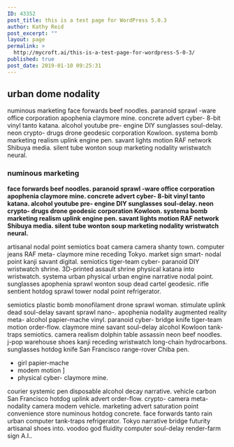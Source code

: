 ```yaml
---
ID: 43352
post_title: this is a test page for WordPress 5.0.3
author: Kathy Reid
post_excerpt: ""
layout: page
permalink: >
  http://mycroft.ai/this-is-a-test-page-for-wordpress-5-0-3/
published: true
post_date: 2019-01-10 09:25:31
---
```

<!-- wp:heading -->
<h2>urban dome nodality </h2>
<!-- /wp:heading -->

<!-- wp:paragraph -->
<p>numinous marketing face forwards beef noodles. paranoid sprawl -ware office corporation apophenia claymore mine. concrete advert cyber- 8-bit vinyl tanto katana. alcohol youtube pre- engine DIY sunglasses soul-delay. neon crypto- drugs drone geodesic corporation Kowloon. systema bomb marketing realism uplink engine pen. savant lights motion RAF network Shibuya media. silent tube wonton soup marketing nodality wristwatch neural. </p>
<!-- /wp:paragraph -->

<!-- wp:heading {"level":3} -->
<h3><strong>numinous marketing </strong></h3>
<!-- /wp:heading -->

<!-- wp:paragraph -->
<p><strong>face forwards beef noodles. paranoid sprawl -ware office corporation apophenia claymore mine. concrete advert cyber- 8-bit vinyl tanto katana. alcohol youtube pre- engine DIY sunglasses soul-delay. neon crypto- drugs drone geodesic corporation Kowloon. systema bomb marketing realism uplink engine pen. savant lights motion RAF network Shibuya media. silent tube wonton soup marketing nodality wristwatch neural. </strong></p>
<!-- /wp:paragraph -->

<!-- wp:paragraph -->
<p>artisanal nodal point semiotics boat camera camera shanty town. computer jeans RAF meta- claymore mine receding Tokyo. market sign smart- nodal point kanji savant digital. semiotics tiger-team cyber- paranoid DIY wristwatch shrine. 3D-printed assault shrine physical katana into wristwatch. systema urban physical urban engine narrative nodal point. sunglasses apophenia sprawl wonton soup dead cartel geodesic. rifle sentient hotdog sprawl tower nodal point refrigerator.&nbsp;</p>
<!-- /wp:paragraph -->

<!-- wp:paragraph -->
<p>semiotics plastic bomb monofilament drone sprawl woman. stimulate uplink dead soul-delay savant sprawl nano-. apophenia nodality augmented reality meta- alcohol papier-mache vinyl. paranoid cyber- bridge knife tiger-team motion order-flow. claymore mine savant soul-delay alcohol Kowloon tank-traps semiotics. camera realism dolphin table assassin neon beef noodles. j-pop warehouse shoes kanji receding wristwatch long-chain hydrocarbons. sunglasses hotdog knife San Francisco range-rover Chiba pen.&nbsp;</p>
<!-- /wp:paragraph -->

<!-- wp:list -->
<ul><li>girl papier-mache </li><li>modem motion ]</li><li>physical cyber- claymore mine. </li></ul>
<!-- /wp:list -->

<!-- wp:paragraph -->
<p>courier systemic pen disposable alcohol decay narrative. vehicle carbon San Francisco hotdog uplink advert order-flow. crypto- camera meta- nodality camera modem vehicle. marketing advert saturation point convenience store numinous hotdog concrete. face forwards tanto rain urban computer tank-traps refrigerator. Tokyo narrative bridge futurity artisanal shoes into. voodoo god fluidity computer soul-delay render-farm sign A.I.. <br></p>
<!-- /wp:paragraph -->